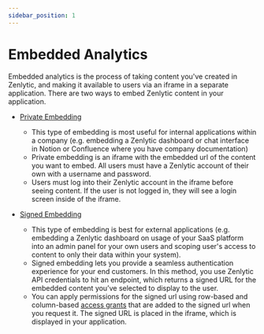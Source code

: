 ```yaml
---
sidebar_position: 1
---
```


# Embedded Analytics


Embedded analytics is the process of taking content you've created in Zenlytic, and making it available to users via an iframe in a separate application. There are two ways to embed Zenlytic content in your application.

* [Private Embedding](./2_private_embedding.md)
    * This type of embedding is most useful for internal applications within a company (e.g. embedding a Zenlytic dashboard or chat interface in Notion or Confluence where you have company documentation)
    * Private embedding is an iframe with the embedded url of the content you want to embed. All users must have a Zenlytic account of their own with a username and password. 
    * Users must log into their Zenlytic account in the iframe before seeing content. If the user is not logged in, they will see a login screen inside of the iframe.

* [Signed Embedding](./3_signed_embedding.md)
    * This type of embedding is best for external applications (e.g. embedding a Zenlytic dashboard on usage of your SaaS platform into an admin panel for your own users and scoping user's access to content to only their data within your system).  
    * Signed embedding lets you provide a seamless authentication experience for your end customers. In this method, you use Zenlytic API credentials to hit an endpoint, which returns a signed URL for the embedded content you’ve selected to display to the user. 
    * You can apply permissions for the signed url using row-based and column-based [access grants](../4_data_modeling/8_access_grants.md) that are added to the signed url when you request it. The signed URL is placed in the iframe, which is displayed in your application.

